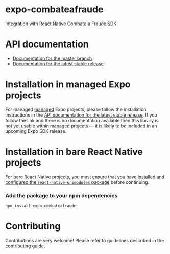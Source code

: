 # expo-combateafraude

Integration with React Native Combate a Fraude SDK

# API documentation

- [Documentation for the master branch](https://github.com/expo/expo/blob/master/docs/pages/versions/unversioned/sdk/expo-combateafraude#readme.md)
- [Documentation for the latest stable release](https://docs.expo.io/versions/latest/sdk/expo-combateafraude#readme/)

# Installation in managed Expo projects

For managed [managed](https://docs.expo.io/versions/latest/introduction/managed-vs-bare/) Expo projects, please follow the installation instructions in the [API documentation for the latest stable release](#api-documentation). If you follow the link and there is no documentation available then this library is not yet usable within managed projects &mdash; it is likely to be included in an upcoming Expo SDK release.

# Installation in bare React Native projects

For bare React Native projects, you must ensure that you have [installed and configured the `react-native-unimodules` package](https://github.com/expo/expo/tree/master/packages/react-native-unimodules) before continuing.

### Add the package to your npm dependencies

```
npm install expo-combateafraude
```

# Contributing

Contributions are very welcome! Please refer to guidelines described in the [contributing guide](https://github.com/expo/expo#contributing).
